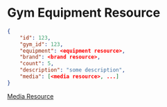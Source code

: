 # Gym Equipment Resource


```json
{
    "id": 123,
    "gym_id": 123,
    "equipment": <equipment resource>,
    "brand": <brand resource>,
    "count": 5,
    "description": "some description",
    "media": [<media resource>, ...]
}
```

[Media Resource](../../media/media_resource.md)
